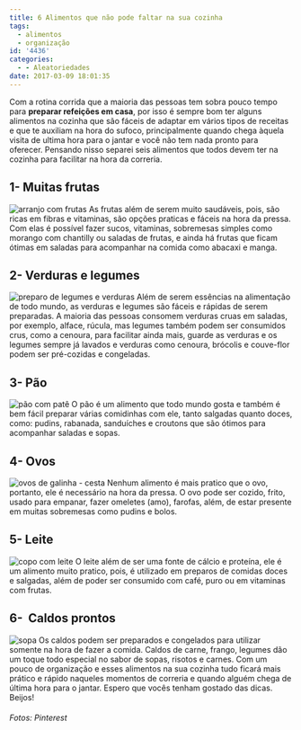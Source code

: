 ```yaml
---
title: 6 Alimentos que não pode faltar na sua cozinha
tags:
  - alimentos
  - organização
id: '4436'
categories:
  - - Aleatoriedades
date: 2017-03-09 18:01:35
---
```


Com a rotina corrida que a maioria das pessoas tem sobra pouco tempo para **preparar refeições em casa**, por isso é sempre bom ter alguns alimentos na cozinha que são fáceis de adaptar em vários tipos de receitas e que te auxiliam na hora do sufoco, principalmente quando chega àquela visita de ultima hora para o jantar e você não tem nada pronto para oferecer. Pensando nisso separei seis alimentos que todos devem ter na cozinha para facilitar na hora da correria.

## 1- Muitas frutas

![arranjo com frutas](http://natalia.blog.br/wp-content/uploads/2017/01/muitas-frutas-fruteira.jpg) As frutas além de serem muito saudáveis, pois, são ricas em fibras e vitaminas, são opções praticas e fáceis na hora da pressa. Com elas é possível fazer sucos, vitaminas, sobremesas simples como morango com chantilly ou saladas de frutas, e ainda há frutas que ficam ótimas em saladas para acompanhar na comida como abacaxi e manga.

## 2- Verduras e legumes

![preparo de legumes e verduras](http://natalia.blog.br/wp-content/uploads/2017/01/verduras-e-legumes.jpg) Além de serem essências na alimentação de todo mundo, as verduras e legumes são fáceis e rápidas de serem preparadas. A maioria das pessoas consomem verduras cruas em saladas, por exemplo, alface, rúcula, mas legumes também podem ser consumidos crus, como a cenoura, para facilitar ainda mais, guarde as verduras e os legumes sempre já lavados e verduras como cenoura, brócolis e couve-flor podem ser pré-cozidas e congeladas.

## 3- Pão

![pão com patê ](http://natalia.blog.br/wp-content/uploads/2017/01/Pão.jpg) O pão é um alimento que todo mundo gosta e também é bem fácil preparar várias comidinhas com ele, tanto salgadas quanto doces, como: pudins, rabanada, sanduíches e croutons que são ótimos para acompanhar saladas e sopas.

## 4- Ovos

![ovos de galinha - cesta](http://natalia.blog.br/wp-content/uploads/2017/01/cesta-de-ovos.jpg) Nenhum alimento é mais pratico que o ovo, portanto, ele é necessário na hora da pressa. O ovo pode ser cozido, frito, usado para empanar, fazer omeletes (amo), farofas, além, de estar presente em muitas sobremesas como pudins e bolos.

## 5- Leite

![copo com leite](http://natalia.blog.br/wp-content/uploads/2017/01/jarra-de-leite.jpg) O leite além de ser uma fonte de cálcio e proteína, ele é um alimento muito pratico, pois, é utilizado em preparos de comidas doces e salgadas, além de poder ser consumido com café, puro ou em vitaminas com frutas.

## 6-  Caldos prontos

![sopa](http://natalia.blog.br/wp-content/uploads/2017/01/caldo-de-legumes.jpg) Os caldos podem ser preparados e congelados para utilizar somente na hora de fazer a comida. Caldos de carne, frango, legumes dão um toque todo especial no sabor de sopas, risotos e carnes. Com um pouco de organização e esses alimentos na sua cozinha tudo ficará mais prático e rápido naqueles momentos de correria e quando alguém chega de última hora para o jantar. Espero que vocês tenham gostado das dicas. Beijos!

###### Fotos: Pinterest